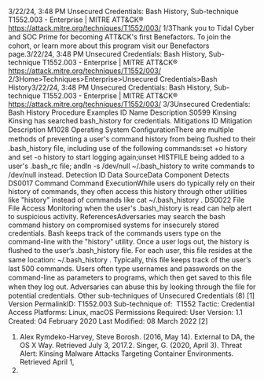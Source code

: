 3/22/24, 3:48 PM Unsecured Credentials: Bash History, Sub-technique T1552.003 - Enterprise | MITRE ATT&CK®
https://attack.mitre.org/techniques/T1552/003/ 1/3Thank you to Tidal Cyber and SOC Prime for becoming ATT&CK's ﬁrst Benefactors. To join the cohort, or learn more about this program visit our
Benefactors page.3/22/24, 3:48 PM Unsecured Credentials: Bash History, Sub-technique T1552.003 - Enterprise | MITRE ATT&CK®
https://attack.mitre.org/techniques/T1552/003/ 2/3Home>Techniques>Enterprise>Unsecured Credentials>Bash History3/22/24, 3:48 PM Unsecured Credentials: Bash History, Sub-technique T1552.003 - Enterprise | MITRE ATT&CK®
https://attack.mitre.org/techniques/T1552/003/ 3/3Unsecured Credentials: Bash History
Procedure Examples
ID Name Description
S0599 Kinsing Kinsing has searched bash\_history for credentials.
Mitigations
ID Mitigation Description
M1028 Operating System
ConﬁgurationThere are multiple methods of preventing a user's command history from being ﬂushed to their
.bash\_history ﬁle, including use of the following commands:set +o history and set -o history to
start logging again;unset HISTFILE being added to a user's .bash\_rc ﬁle; andln -s /dev/null
~/.bash\_history to write commands to /dev/null instead.
Detection
ID Data SourceData Component Detects
DS0017 Command Command
ExecutionWhile users do typically rely on their history of commands, they often access this history
through other utilities like "history" instead of commands like cat ~/.bash\_history .
DS0022 File File Access Monitoring when the user's .bash\_history is read can help alert to suspicious activity.
ReferencesAdversaries may search the bash command history on compromised systems for insecurely stored credentials. Bash keeps track of the
commands users type on the command-line with the "history" utility. Once a user logs out, the history is ﬂushed to the user’s .bash\_history
ﬁle. For each user, this ﬁle resides at the same location: ~/.bash\_history . Typically, this ﬁle keeps track of the user’s last 500 commands.
Users often type usernames and passwords on the command-line as parameters to programs, which then get saved to this ﬁle when they log
out. Adversaries can abuse this by looking through the ﬁle for potential credentials. Other sub-techniques of Unsecured Credentials (8)
[1]
Version PermalinkID: T1552.003
Sub-technique of:  T1552
 
Tactic: Credential Access
 
Platforms: Linux, macOS
 
Permissions Required: User
Version: 1.1
Created: 04 February 2020
Last Modiﬁed: 08 March 2022
[2]
1. Alex Rymdeko-Harvey, Steve Borosh. (2016, May 14). External
to DA, the OS X Way. Retrieved July 3, 2017.2. Singer, G. (2020, April 3). Threat Alert: Kinsing Malware
Attacks Targeting Container Environments. Retrieved April 1,
2021.